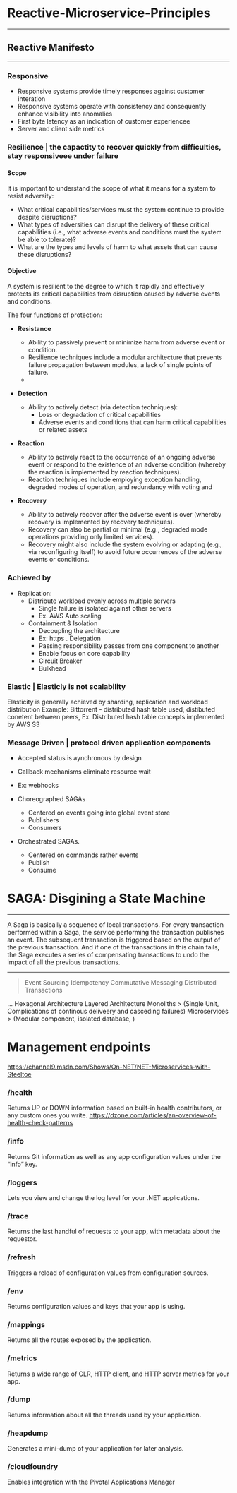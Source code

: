 # Reactive-Microservice-Principles
--------------------------------

## Reactive Manifesto
------------------
### Responsive 
- Responsive systems provide timely responses against customer interation
- Responsive systems operate with consistency and consequently enhance visibility into anomalies
- First byte latency as an indication of customer experiencee
- Server and client side metrics
	
### Resilience | the capactity to recover quickly from difficulties, stay responsiveee under failure


#### Scope
It is important to understand the scope of what it means for a system to resist adversity:

- What critical capabilities/services must the system continue to provide despite disruptions?
- What types of adversities can disrupt the delivery of these critical capabilities (i.e., what adverse events and conditions must the system be able to tolerate)?
- What are the types and levels of harm to what assets that can cause these disruptions?

#### Objective
A system is resilient to the degree to which it rapidly and effectively protects its critical capabilities from disruption caused by adverse events and conditions.

The four functions of protection:

- **Resistance**
	- Ability to passively prevent or minimize harm from adverse event or condition. 
	- 	Resilience techniques include a modular architecture that prevents failure propagation between modules, a lack of single points of failure.
	-
- **Detection** 
	- Ability to actively detect (via detection techniques):
		- Loss or degradation of critical capabilities
		- Adverse events and conditions that can harm critical capabilities or related assets

- **Reaction** 
	- Ability to actively react to the occurrence of an ongoing adverse event or respond to the existence of an adverse condition (whereby the reaction is implemented by reaction techniques). 
	- Reaction techniques include employing exception handling, degraded modes of operation, and redundancy with voting and

- **Recovery** 
	- Ability to actively recover after the adverse event is over (whereby recovery is implemented by recovery techniques). 
	- Recovery can also be partial or minimal (e.g., degraded mode operations providing only limited services). 
	- Recovery might also include the system evolving or adapting (e.g., via reconfiguring itself) to avoid future occurrences of the adverse events or conditions.


### Achieved by 
- Replication: 
	- Distribute workload evenly across multiple servers
		- Single failure is isolated against other servers
		- Ex. AWS Auto scaling 
	- Containment & Isolation
		- Decoupling the architecture
		- Ex: https
	. Delegation
		- Passing responsibility passes from one component to another
		- Enable focus on core capability
		- Circuit Breaker
		- Bulkhead	

### Elastic | Elasticly is not scalability

Elasticity is generally achieved by sharding, replication and workload distribution
Example: Bittorrent - distributed hash table used, distibuted conetent between peers, Ex. Distributed hash table concepts implemented by AWS S3



### Message Driven |  protocol driven application components
- Accepted status is aynchronous by design
- Callback mechanisms eliminate resource wait
- Ex: webhooks


- Choreographed SAGAs
	- Centered on events going into global event store
	- Publishers
	- Consumers

- Orchestrated SAGAs.
	- Centered on commands rather events
	- Publish
	- Consume


# SAGA: Disgining a State Machine
--------------------------
A Saga is basically a sequence of local transactions. For every transaction performed within a Saga, the service performing the transaction publishes an event. The subsequent transaction is triggered based on the output of the previous transaction. And if one of the transactions in this chain fails, the Saga executes a series of compensating transactions to undo the impact of all the previous transactions.


----------------------------------

> Event Sourcing
> Idempotency
> Commutative Messaging
> Distributed Transactions


...
Hexagonal Architecture 
Layered Architecture
Monoliths > (Single Unit, Complications of continous deliveery and casceding failures)
Microservices > (Modular component, isolated database, )



# Management endpoints
https://channel9.msdn.com/Shows/On-NET/NET-Microservices-with-Steeltoe

### /health
Returns UP or DOWN information based on built-in health contributors, or any custom ones you write.
https://dzone.com/articles/an-overview-of-health-check-patterns

### /info
Returns Git information as well as any app configuration values under the “info” key.

### /loggers
Lets you view and change the log level for your .NET applications.

### /trace
Returns the last handful of requests to your app, with metadata about the requestor.

### /refresh
Triggers a reload of configuration values from configuration sources.

### /env
Returns configuration values and keys that your app is using.

### /mappings
Returns all the routes exposed by the application.

### /metrics
Returns a wide range of CLR, HTTP client, and HTTP server metrics for your app.

### /dump
Returns information about all the threads used by your application.

### /heapdump
Generates a mini-dump of your application for later analysis.

### /cloudfoundry
Enables integration with the Pivotal Applications Manager 

